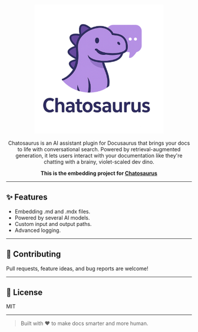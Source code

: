 <div align="center">
  <img src="https://github.com/The-Dino-Stack/Chatosaurus/blob/b90cf6181d38c9aa4693277a90d77743fe2dfaac/assets/logo.png" alt="Plugin Logo" width="350" />

  <p>
    Chatosaurus is an AI assistant plugin for Docusaurus that brings your docs to life with conversational search. Powered by retrieval-augmented generation, it lets users interact with your documentation like they're chatting with a brainy, violet-scaled dev dino.

   **This is the embedding project for [Chatosaurus](https://github.com/The-Dino-Stack/Chatosaurus/)**
  </p>
</div>

---

## ✨ Features

- Embedding .md and .mdx files.
- Powered by several AI models.
- Custom input and output paths.
- Advanced logging.

---

## 🤝 Contributing

Pull requests, feature ideas, and bug reports are welcome!

---

## 📝 License

MIT

---

> Built with ❤️ to make docs smarter and more human.